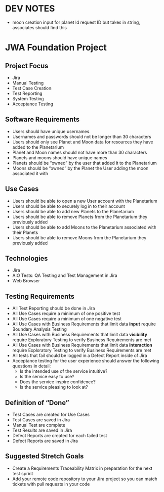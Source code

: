 # DEV NOTES
- moon creation input for planet Id request ID but takes in string, associates should find this

# JWA Foundation Project

## Project Focus
- Jira
- Manual Testing
- Test Case Creation
- Test Reporting
- System Testing
- Acceptance Testing

## Software Requirements  
- Users should have unique usernames
- Usernames and passwords should not be longer than 30 characters
- Users should only see Planet and Moon data for resources they have added to the Planetarium
- Planet and Moon names should not have more than 30 characters
- Planets and moons should have unique names
- Planets should be “owned” by the user that added it to the Planetarium
- Moons should be “owned” by the Planet the User adding the moon associated it with

## Use Cases
- Users should be able to open a new User account with the Planetarium
- Users should be able to securely log in to their account
- Users should be able to add new Planets to the Planetarium
- Users should be able to remove Planets from the Planetarium they previously added
- Users should be able to add Moons to the Planetarium associated with their Planets
- Users should be able to remove Moons from the Planetarium they previously added

## Technologies 
- Jira
- AIO Tests: QA Testing and Test Management in Jira
- Web Browser

## Testing Requirements
- All Test Reporting should be done in Jira
- All Use Cases require a minimum of one positive test
- All Use Cases require a minimum of one negative test
- All Use Cases with Business Requirements that limit data **input** require Boundary Analysis Testing
- All Use Cases with Business Requirements that limit data **visibility** require Exploratory Testing to verify Business Requirements are met
- All Use Cases with Business Requirements that limit data **interaction** require Exploratory Testing to verify Business Requirements are met
- All tests that fail should be logged in a Defect Report inside of Jira
- Acceptance testing for the user experience should answer the following questions in detail:
    - Is the intended use of the service intuitive?
    - Is the service easy to use?
    - Does the service inspire confidence?
    - Is the service pleasing to look at?

## Definition of “Done”
- Test Cases are created for Use Cases
- Test Cases are saved in Jira
- Manual Test are complete
- Test Results are saved in Jira
- Defect Reports are created for each failed test
- Defect Reports are saved in Jira

## Suggested Stretch Goals
- Create a Requirements Traceability Matrix in preparation for the next test sprint
- Add your remote code repository to your Jira project so you can match tickets with pull requests in your code

